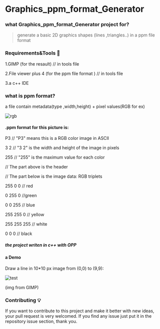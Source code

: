 # Graphics_ppm_format_Generator
### what Graphics_ppm_format_Generator project for?
> generate a basic 2D graphics shapes (lines ,triangles..) in a ppm file format
### Requirements&Tools 🔧 
  1.GIMP (for the resault) // in tools file
  
  2.File viewer plus 4 (for the ppm file format ) // in tools file
  
  3.a c++ IDE 
### what is ppm format?

a file contain metadata(type ,width,height) + pixel values(RGB for ex)

![rgb](https://user-images.githubusercontent.com/90989827/194344502-4c2a5ce4-0f10-4d52-96cf-4ad42b2c6416.png)

#### .ppm format for this picture is:
P3           // "P3" means this is a RGB color image in ASCII

3 2          // "3 2" is the width and height of the image in pixels

255         // "255" is the maximum value for each color

// The part above is the header

// The part below is the image data: RGB triplets

255   0   0  // red

  0 255   0  //green
  
  0   0 255  // blue
  
255 255   0  // yellow

255 255 255  // white

  0   0   0  // black
  ##### the project writen in c++ with OPP 
  #### a Demo 
  Draw a line in 10*10 px image from (0,0) to (9,9):
  
  ![test](https://user-images.githubusercontent.com/90989827/194347297-656c86da-ba3c-47ce-a08e-9ed8839e6a9d.png)

(img from GIMP) 
  
### Contributing 💡
If you want to contribute to this project and make it better with new ideas, your pull request is very welcomed.
If you find any issue just put it in the repository issue section, thank you.
